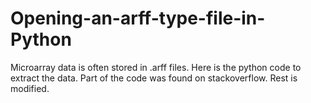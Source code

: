 # Opening-an-arff-type-file-in-Python
Microarray data is often stored in .arff files. Here is the python code to extract the data. Part of the code was found on stackoverflow. Rest is modified.

